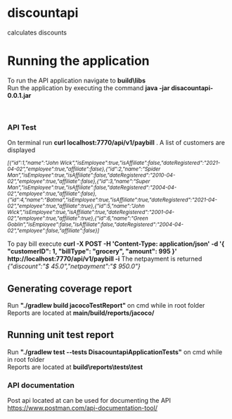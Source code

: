 # discountapi
calculates discounts

<h1> Running the application </h1>

To run the API application navigate to  <b>build\libs </b>
<br/>
Run the application by executing the command <b>java -jar disacountapi-0.0.1.jar </b>

<br />
<h3>API Test </h3>

On terminal run <b>curl localhost:7770/api/v1/paybill</b> . A list of customers are displayed

<i><small>[{"id":1,"name":"John Wick","isEmployee":true,"isAffiliate":false,"dateRegistered":"2021-04-02","employee":true,"affiliate":false},{"id":2,"name":"Spider Man","isEmployee":true,"isAffiliate":false,"dateRegistered":"2010-04-02","employee":true,"affiliate":false},{"id":3,"name":"Super Man","isEmployee":true,"isAffiliate":false,"dateRegistered":"2004-04-02","employee":true,"affiliate":false},{"id":4,"name":"Batma","isEmployee":true,"isAffiliate":true,"dateRegistered":"2021-04-02","employee":true,"affiliate":true},{"id":5,"name":"John Wick","isEmployee":true,"isAffiliate":true,"dateRegistered":"2001-04-02","employee":true,"affiliate":true},{"id":6,"name":"Green Goblin","isEmployee":false,"isAffiliate":false,"dateRegistered":"2004-04-02","employee":false,"affiliate":false}]
  </small> </i>
<br />

To pay bill execute <b> curl -X POST -H 'Content-Type: application/json' -d '{ "customerID": 1,  "billType": "grocery",  "amount": 995 }' http://localhost:7770/api/v1/paybill -i</b>
The netpayment is returned <i>{"discount":"$ 45.0","netpayment":"$ 950.0"}</i>

<h2> Generating coverage report</h2>
  
  Run <b> "./gradlew build jacocoTestReport" </b> on cmd while in root folder 
  <br>
Reports are located at <b> main/build/reports/jacoco/</b>

<h2> Running unit test report</h2>
Run <b>"./gradlew test --tests  DisacountapiApplicationTests"</b> on cmd while in root folder  
<br />
Reports are located at <b>build\reports\tests\test</b>
  
  <h3> API documentation </h3>
  
Post api located at can be used for documenting the API https://www.postman.com/api-documentation-tool/ 
